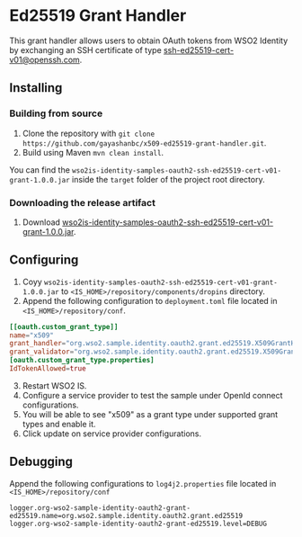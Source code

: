 # Ed25519 Grant Handler
This grant handler allows users to obtain OAuth tokens from WSO2 Identity by exchanging an SSH certificate of type ssh-ed25519-cert-v01@openssh.com.

## Installing
### Building from source
1. Clone the repository with `git clone https://github.com/gayashanbc/x509-ed25519-grant-handler.git`.
2. Build using Maven `mvn clean install`.

You can find the `wso2is-identity-samples-oauth2-ssh-ed25519-cert-v01-grant-1.0.0.jar` inside the `target` folder of the project root directory.

### Downloading the release artifact
1. Download [wso2is-identity-samples-oauth2-ssh-ed25519-cert-v01-grant-1.0.0.jar](https://github.com/gayashanbc/x509-ed25519-grant-handler/releases/download/1.0.0/wso2is-identity-samples-oauth2-ssh-ed25519-cert-v01-grant-1.0.0.jar).

## Configuring
1. Coyy `wso2is-identity-samples-oauth2-ssh-ed25519-cert-v01-grant-1.0.0.jar` to `<IS_HOME>/repository/components/dropins` directory.
2. Append the following configuration to `deployment.toml` file located in `<IS_HOME>/repository/conf`.

```toml
[[oauth.custom_grant_type]]
name="x509"
grant_handler="org.wso2.sample.identity.oauth2.grant.ed25519.X509GrantHandler"
grant_validator="org.wso2.sample.identity.oauth2.grant.ed25519.X509GrantValidator"
[oauth.custom_grant_type.properties]
IdTokenAllowed=true
```
3. Restart WSO2 IS.
4. Configure a service provider to test the sample under OpenId connect configurations.
5. You will be able to see "x509" as a grant type under supported grant types and enable it.
6. Click update on service provider configurations.

## Debugging
Append the following configurations to `log4j2.properties` file located in `<IS_HOME>/repository/conf`

```
logger.org-wso2-sample-identity-oauth2-grant-ed25519.name=org.wso2.sample.identity.oauth2.grant.ed25519
logger.org-wso2-sample-identity-oauth2-grant-ed25519.level=DEBUG
```
